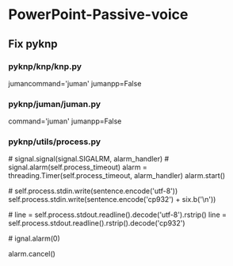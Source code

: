 # PowerPoint-Passive-voice

## Fix pyknp

### pyknp/knp/knp.py
jumancommand='juman'
jumanpp=False

### pyknp/juman/juman.py
command='juman'
jumanpp=False

### pyknp/utils/process.py
\# signal.signal(signal.SIGALRM, alarm_handler)
\# signal.alarm(self.process_timeout)
alarm = threading.Timer(self.process_timeout, alarm_handler)
alarm.start()

\# self.process.stdin.write(sentence.encode('utf-8'))
self.process.stdin.write(sentence.encode('cp932') + six.b('\n'))

\# line = self.process.stdout.readline().decode('utf-8').rstrip()
line = self.process.stdout.readline().rstrip().decode('cp932')

\# ignal.alarm(0)

alarm.cancel()
